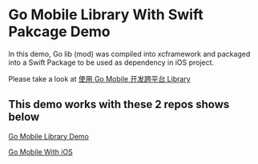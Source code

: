 # Go Mobile Library With Swift Pakcage Demo

In this demo, Go lib (mod) was compiled into xcframework and packaged into a Swift Package to be used as dependency in iOS project.

Please take a look at [使用 Go Mobile 开发跨平台 Library](https://blog.kevinzhow.com/2021/06/22/gomobile_library/)

## This demo works with these 2 repos shows below

[Go Mobile Library Demo](https://github.com/kevinzhow/gomobile-lib-demo)

[Go Mobile With iOS](https://github.com/kevinzhow/go_lib_ios_demo)
